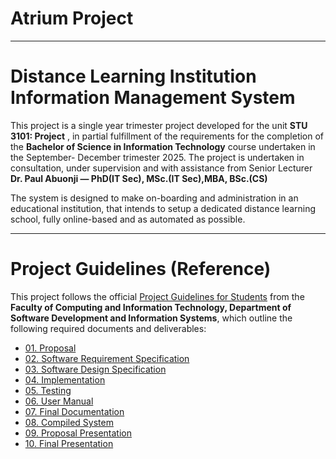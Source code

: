 # Atrium Project

---
# Distance Learning Institution Information Management System

This project is a single year trimester project developed for the unit **STU 3101: Project** , in partial fulfillment of the requirements for the completion of the **Bachelor of Science in Information Technology** course undertaken in the September- December trimester  2025.
The project is undertaken in consultation, under supervision and with assistance from Senior Lecturer **Dr. Paul Abuonji — PhD(IT Sec), MSc.(IT Sec),MBA, BSc.(CS)**

The system is designed to make on-boarding and administration in an educational institution, that intends to setup a dedicated distance learning school, fully online-based and as automated as possible.  

---
# Project Guidelines (Reference)

This project follows the official [Project Guidelines for Students](docs/Project%20Guidelines%20for%20Students.pdf) from the  
**Faculty of Computing and Information Technology, Department of Software Development and Information Systems**, which outline the following  required documents and deliverables:

- [01. Proposal](docs/01.%20Proposal.md)  
- [02. Software Requirement Specification](docs/02.%20Software%20Requirement%20Specification.md)  
- [03. Software Design Specification](docs/03.%20Software%20Design%20Specification.md)  
- [04. Implementation](docs/04.%20Implementation.md)  
- [05. Testing](docs/05.%20Testing.md)  
- [06. User Manual](docs/06.%20User%20Manual.md)  
- [07. Final Documentation](docs/07.%20Final%20Documentation.md)  
- [08. Compiled System](docs/08.%20Compiled%20System.md)  
- [09. Proposal Presentation](docs/09.%20Proposal%20Presentation.md)  
- [10. Final Presentation](docs/10.%20Final%20Presentation.md)  

